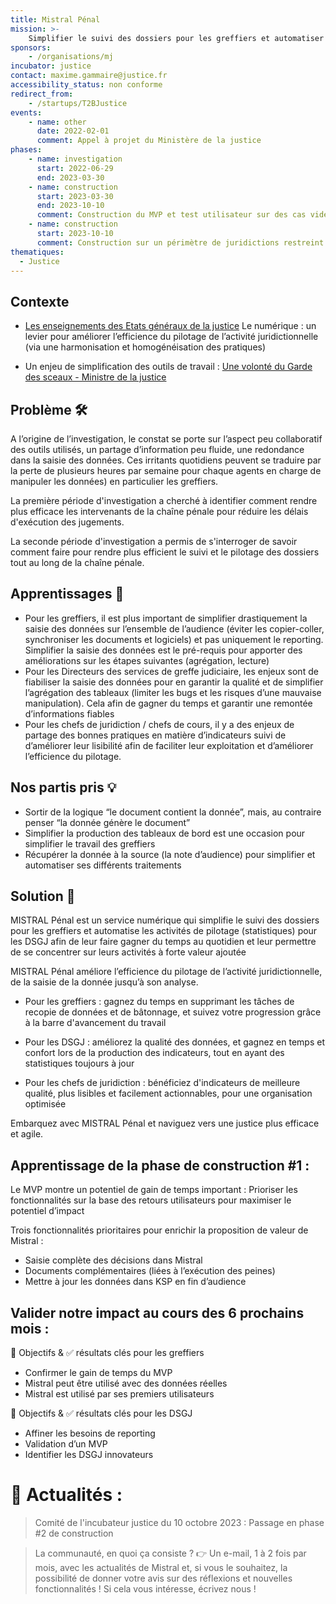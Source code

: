 ```yaml
---
title: Mistral Pénal
mission: >-
    Simplifier le suivi des dossiers pour les greffiers et automatiser les activités de pilotage (statistiques) pour les DSGJ
sponsors:
    - /organisations/mj
incubator: justice
contact: maxime.gammaire@justice.fr
accessibility_status: non conforme
redirect_from:
    - /startups/T2BJustice
events:
    - name: other
      date: 2022-02-01
      comment: Appel à projet du Ministère de la justice
phases:
    - name: investigation
      start: 2022-06-29
      end: 2023-03-30
    - name: construction
      start: 2023-03-30
      end: 2023-10-10
      comment: Construction du MVP et test utilisateur sur des cas vidéos
    - name: construction
      start: 2023-10-10
      comment: Construction sur un périmètre de juridictions restreint.
thematiques:
  - Justice
---
```

## Contexte

-   [Les enseignements des Etats généraux de la justice](http://www.justice.gouv.fr/plan-daction-pour-la-justice-13010/)
    Le numérique : un levier pour améliorer l’efficience du pilotage de l’activité juridictionnelle (via une harmonisation et homogénéisation des pratiques)

-   Un enjeu de simplification des outils de travail :
    [Une volonté du Garde des sceaux - Ministre de la justice](http://www.presse.justice.gouv.fr/discours-10093/discours-de-2023-13026/presentation-du-second-plan-de-transformation-numerique-34759.html)

## Problème 🛠

A l’origine de l’investigation, le constat se porte sur l’aspect peu collaboratif des outils utilisés, un partage d’information peu fluide, une redondance dans la saisie des données. Ces irritants quotidiens peuvent se traduire par la perte de plusieurs heures par semaine pour chaque agents en charge de manipuler les données) en particulier les greffiers.

La première période d'investigation a cherché à identifier comment rendre plus efficace les intervenants de la chaîne pénale pour réduire les délais d'exécution des jugements.

La seconde période d'investigation a permis de s'interroger de savoir comment faire pour rendre plus efficient le suivi et le pilotage des dossiers tout au long de la chaîne pénale.

## Apprentissages 🔎

-   Pour les greffiers, il est plus important de simplifier drastiquement la saisie des données sur l’ensemble de l’audience (éviter les copier-coller, synchroniser les documents et logiciels) et pas uniquement le reporting. Simplifier la saisie des données est le pré-requis pour apporter des améliorations sur les étapes suivantes (agrégation, lecture)
-   Pour les Directeurs des services de greffe judiciaire, les enjeux sont de fiabiliser la saisie des données pour en garantir la qualité et de simplifier l’agrégation des tableaux (limiter les bugs et les risques d’une mauvaise manipulation). Cela afin de gagner du temps et garantir une remontée d’informations fiables
-   Pour les chefs de juridiction / chefs de cours, il y a des enjeux de partage des bonnes pratiques en matière d’indicateurs suivi de d’améliorer leur lisibilité afin de faciliter leur exploitation et d’améliorer l’efficience du pilotage.

## Nos partis pris 💡

-   Sortir de la logique “le document contient la donnée”, mais, au contraire penser “la donnée génère le document”
-   Simplifier la production des tableaux de bord est une occasion pour simplifier le travail des greffiers
-   Récupérer la donnée à la source (la note d’audience) pour simplifier et automatiser ses différents traitements

## Solution 🎯

MISTRAL Pénal est un service numérique qui simplifie le suivi des dossiers pour les greffiers et automatise les activités de pilotage (statistiques) pour les DSGJ afin de leur faire gagner du temps au quotidien et leur permettre de se concentrer sur leurs activités à forte valeur ajoutée

MISTRAL Pénal améliore l’efficience du pilotage de l’activité juridictionnelle, de la saisie de la donnée jusqu’à son analyse.

-   Pour les greffiers : gagnez du temps en supprimant les tâches de recopie de données et de bâtonnage, et suivez votre progression grâce à la barre d'avancement du travail

-   Pour les DSGJ : améliorez la qualité des données, et gagnez en temps et confort lors de la production des indicateurs, tout en ayant des statistiques toujours à jour

-   Pour les chefs de juridiction : bénéficiez d'indicateurs de meilleure qualité, plus lisibles et facilement actionnables, pour une organisation optimisée

Embarquez avec MISTRAL Pénal et naviguez vers une justice plus efficace et agile.

## Apprentissage de la phase de construction #1 :

Le MVP montre un potentiel de gain de temps important : Prioriser les fonctionnalités sur la base des retours utilisateurs pour maximiser le potentiel d’impact

Trois fonctionnalités prioritaires pour enrichir la proposition de valeur de Mistral :

-   Saisie complète des décisions dans Mistral
-   Documents complémentaires (liées à l’exécution des peines)
-   Mettre à jour les données dans KSP en fin d’audience

## Valider notre impact au cours des 6 prochains mois :

🎯 Objectifs & ✅ résultats clés pour les greffiers

-   Confirmer le gain de temps du MVP
-   Mistral peut être utilisé avec des données réelles
-   Mistral est utilisé par ses premiers utilisateurs

🎯 Objectifs & ✅ résultats clés pour les DSGJ

-   Affiner les besoins de reporting
-   Validation d’un MVP
-   Identifier les DSGJ innovateurs

# 🚀 Actualités :

> Comité de l'incubateur justice du 10 octobre 2023 : Passage en phase #2 de construction

> La communauté, en quoi ça consiste ?
> 👉 Un e-mail, 1 à 2 fois par mois, avec les actualités de Mistral et, si vous le souhaitez, la possibilité de donner votre avis sur des réflexions et nouvelles fonctionnalités !
> Si cela vous intéresse, écrivez nous !